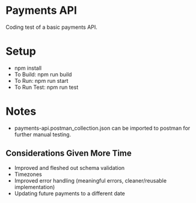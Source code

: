 # Payments API
Coding test of a basic payments API.

# Setup
- npm install
- To Build: npm run build
- To Run: npm run start
- To Run Test: npm run test

# Notes
- payments-api.postman_collection.json can be imported to postman for further manual testing.

## Considerations Given More Time
- Improved and fleshed out schema validation
- Timezones
- Improved error handling (meaningful errors, cleaner/reusable implementation)
- Updating future payments to a different date

